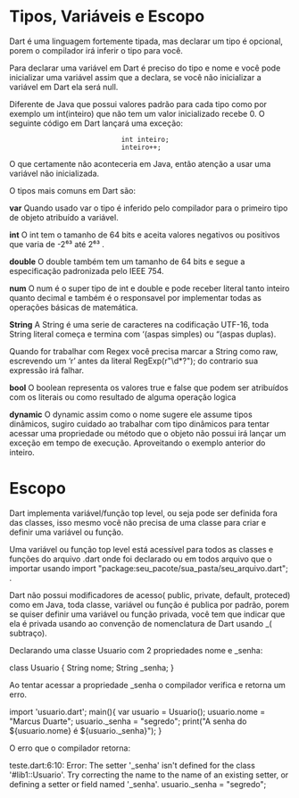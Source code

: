 # Tipos, Variáveis e Escopo
Dart é uma linguagem fortemente tipada, mas declarar um tipo é opcional, porem o compilador irá inferir o tipo para você.

Para declarar uma variável em Dart é preciso do tipo e nome e você pode inicializar uma variável assim que a declara, se você não inicializar a variável em Dart ela será null. 

Diferente de Java que possui valores padrão para cada tipo como por exemplo um int(inteiro) que não tem um valor inicializado recebe 0.
O seguinte código em Dart lançará uma exceção:

                                int inteiro;
                                inteiro++;

O que certamente não aconteceria em Java, então atenção a usar uma variável não inicializada.

O tipos mais comuns em Dart são:

**var**
Quando usado var o tipo é inferido pelo compilador para o primeiro tipo de objeto atribuído a variável.

**int**
O int tem o tamanho de 64 bits e aceita valores negativos ou positivos que varia de -2⁶³ até 2⁶³ .

**double**
O double também tem um tamanho de 64 bits e segue a especificação padronizada pelo IEEE 754.

**num**
O num é o super tipo de int e double e pode receber literal tanto inteiro quanto decimal e também é o responsavel por implementar todas as operações básicas de matemática.

**String**
A String é uma serie de caracteres na codificação UTF-16, toda String literal começa e termina com ‘(aspas simples) ou “(aspas duplas).

Quando for trabalhar com Regex você precisa marcar a String como raw, escrevendo um ‘r’ antes da literal RegExp(r"\d*?"); do contrario sua expressão irá falhar.

**bool**
O boolean representa os valores true e false que podem ser atribuídos com os literais ou como resultado de alguma operação logica

**dynamic**
O dynamic assim como o nome sugere ele assume tipos dinâmicos, sugiro cuidado ao trabalhar com tipo dinâmicos para tentar acessar uma propriedade ou método que o objeto não possui irá lançar um exceção em tempo de execução. Aproveitando o exemplo anterior do inteiro.

# Escopo

Dart implementa variável/função top level, ou seja pode ser definida fora das classes, isso mesmo você não precisa de uma classe para criar e definir uma variável ou função.

Uma variável ou função top level está acessível para todos as classes e funções do arquivo .dart onde foi declarado ou em todos arquivo que o importar usando import "package:seu_pacote/sua_pasta/seu_arquivo.dart"; .

Dart não possui modificadores de acesso( public, private, default, proteced) como em Java, toda classe, variável ou função é publica por padrão, porem se quiser definir uma variável ou função privada, você tem que indicar que ela é privada usando ao convenção de nomenclatura de Dart usando _( subtraço).

Declarando uma classe Usuario com 2 propriedades nome e _senha:

class Usuario {
 String nome;
 String _senha;
}

Ao tentar acessar a propriedade _senha o compilador verifica e retorna um erro.

import 'usuario.dart';
main(){
 var usuario = Usuario();
 usuario.nome = "Marcus Duarte";
 usuario._senha = "segredo";
 print("A senha do ${usuario.nome} é ${usuario._senha}");
}

O erro que o compilador retorna:

teste.dart:6:10: Error: The setter '_senha' isn't defined for the class '#lib1::Usuario'.
Try correcting the name to the name of an existing setter, or defining a setter or field named '_senha'.
usuario._senha = "segredo";
